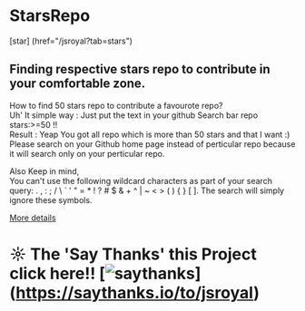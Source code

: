 # StarsRepo

[star] (href="/jsroyal?tab=stars")
     

## Finding respective stars repo to contribute in your comfortable zone.<br>
   How to find 50 stars repo to contribute a favourote repo?<br>
   Uh' It simple way : Just put the text in your github Search bar repo  stars:>=50  !! <br>
   Result : Yeap You got all repo which is more than 50 stars and that I want :) <br>
   Please search on your Github home page instead of perticular repo  because it will search only on your perticular repo.
   
   Also Keep in mind,<br>
   You can't use the following wildcard characters as part of your search query: . , : ; / \ ` ' " = * ! ? # $ & + ^ | ~ < > ( ) { } [ ]. The search will simply ignore these symbols. 

  [More details ](https://help.github.com/articles/searching-code/)<br>
  
# ☼  The 'Say Thanks' this Project  click here!!             [![saythanks](https://img.shields.io/badge/say-thanks-ff69b4.svg)]                       (https://saythanks.io/to/jsroyal)  

         
